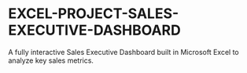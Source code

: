 # EXCEL-PROJECT-SALES-EXECUTIVE-DASHBOARD
A fully interactive Sales Executive Dashboard built in Microsoft Excel to analyze key sales metrics.
